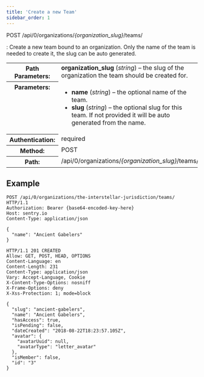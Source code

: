 ```yaml
---
title: 'Create a new Team'
sidebar_order: 1
---
```


POST /api/0/organizations/_{organization_slug}_/teams/

: Create a new team bound to an organization. Only the name of the team is needed to create it, the slug can be auto generated.

  <table class="table"><tbody valign="top"><tr><th>Path Parameters:</th><td><strong>organization_slug</strong> (<em>string</em>) – the slug of the organization the team should be created for.</td></tr><tr><th>Parameters:</th><td><ul><li><strong>name</strong> (<em>string</em>) – the optional name of the team.</li><li><strong>slug</strong> (<em>string</em>) – the optional slug for this team. If not provided it will be auto generated from the name.</li></ul></td></tr><tr><th>Authentication:</th><td>required</td></tr><tr><th>Method:</th><td>POST</td></tr><tr><th>Path:</th><td>/api/0/organizations/<em>{organization_slug}</em>/teams/</td></tr></tbody></table>

## Example

```http
POST /api/0/organizations/the-interstellar-jurisdiction/teams/ HTTP/1.1
Authorization: Bearer {base64-encoded-key-here}
Host: sentry.io
Content-Type: application/json

{
  "name": "Ancient Gabelers"
}
```

```http
HTTP/1.1 201 CREATED
Allow: GET, POST, HEAD, OPTIONS
Content-Language: en
Content-Length: 231
Content-Type: application/json
Vary: Accept-Language, Cookie
X-Content-Type-Options: nosniff
X-Frame-Options: deny
X-Xss-Protection: 1; mode=block

{
  "slug": "ancient-gabelers",
  "name": "Ancient Gabelers",
  "hasAccess": true,
  "isPending": false,
  "dateCreated": "2018-08-22T18:23:57.105Z",
  "avatar": {
    "avatarUuid": null,
    "avatarType": "letter_avatar"
  },
  "isMember": false,
  "id": "3"
}
```
